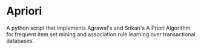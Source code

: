 # Apriori
A python script that implements Agrawal's and Srikan's A Priori Algorithm for frequent item set mining and association rule learning over transactional databases.
